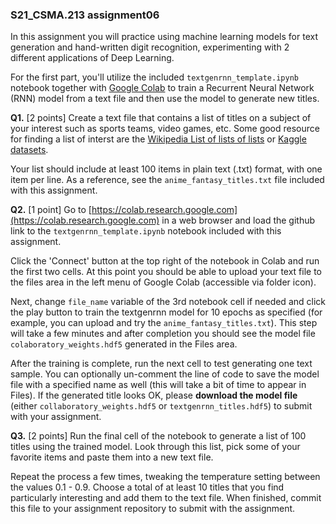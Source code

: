 ### S21_CSMA.213 assignment06

In this assignment you will practice using machine learning models for text generation and hand-written digit recognition, experimenting with 2 different applications of Deep Learning.

For the first part, you'll utilize the included `textgenrnn_template.ipynb` notebook together with [Google Colab](https://colab.research.google.com) to train a Recurrent Neural Network (RNN) model from a text file and then use the model to generate new titles.

**Q1.** [2 points] Create a text file that contains a list of titles on a subject of your interest such as sports teams, video games, etc.  Some good resource for finding a list of interst are the [Wikipedia List of lists of lists](https://en.wikipedia.org/wiki/List_of_lists_of_lists) or [Kaggle datasets](https://www.kaggle.com/datasets).

Your list should include at least 100 items in plain text (.txt) format, with one item per line. As a reference, see the `anime_fantasy_titles.txt` file included with this assignment.

**Q2.** [1 point] Go to [https://colab.research.google.com](https://colab.research.google.com) in a web browser and load the github link to the `textgenrnn_template.ipynb` notebook included with this assignment.

Click the 'Connect' button at the top right of the notebook in Colab and run the first two cells.  At this point you should be able to upload your text file to the files area in the left menu of Google Colab (accessible via folder icon).

Next, change `file_name` variable of the 3rd notebook cell if needed and click the play button to train the textgenrnn model for 10 epochs as specified (for example, you can upload and try the `anime_fantasy_titles.txt`).  This step will take a few minutes and after completion you should see the model file `colaboratory_weights.hdf5` generated in the Files area.

After the training is complete, run the next cell to test generating one text sample.  You can optionally un-comment the line of code to save the model file with a specified name as well (this will take a bit of time to appear in Files). If the generated title looks OK, please **download the model file** (either `collaboratory_weights.hdf5` or `textgenrnn_titles.hdf5`) to submit with your assignment.

**Q3.** [2 points] Run the final cell of the notebook to generate a list of 100 titles using the trained model. Look through this list, pick some of your favorite items and paste them into a new text file.

Repeat the process a few times, tweaking the temperature setting between the values 0.1 - 0.9. Choose a total of at least 10 titles that you find particularly interesting and add them to the text file.  When finished, commit this file to your assignment repository to submit with the assignment.
